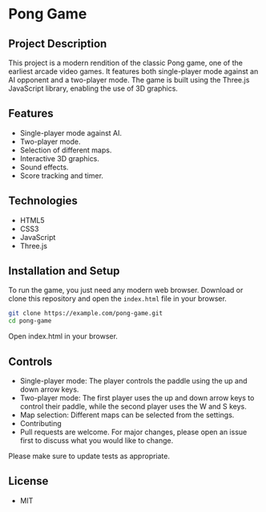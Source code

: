 # Pong Game

## Project Description
This project is a modern rendition of the classic Pong game, one of the earliest arcade video games. It features both single-player mode against an AI opponent and a two-player mode. The game is built using the Three.js JavaScript library, enabling the use of 3D graphics.

## Features
- Single-player mode against AI.
- Two-player mode.
- Selection of different maps.
- Interactive 3D graphics.
- Sound effects.
- Score tracking and timer.

## Technologies
- HTML5
- CSS3
- JavaScript
- Three.js

## Installation and Setup
To run the game, you just need any modern web browser. Download or clone this repository and open the `index.html` file in your browser.

```bash
git clone https://example.com/pong-game.git
cd pong-game
```
Open index.html in your browser.

## Controls
- Single-player mode: The player controls the paddle using the up and down arrow keys.
- Two-player mode: The first player uses the up and down arrow keys to control their paddle, while the second player uses the W and S keys.
- Map selection: Different maps can be selected from the settings.
- Contributing
- Pull requests are welcome. For major changes, please open an issue first to discuss what you would like to change.

Please make sure to update tests as appropriate.

## License
- MIT
